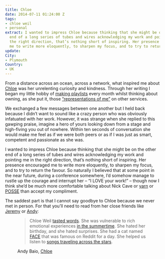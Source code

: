 ```yaml
---
title: Chloe
date: 2014-07-11 01:24:00 Z
tags:
- chloe weil
- personal
extract: I wanted to impress Chloe because thinking that she might be on the other
  end of a long series of tubes and wires acknowledging my work and pointing me in
  the right direction, that’s nothing short of inspiring. Her presence encouraged
  me to write more eloquently, to sharpen my focus, and to try to return the favour.
update: 
City:
- Plymouth
Country:
- UK
---
```


From a distance across an ocean, across a network, what inspired me about [Chloe](http://chloeweil.com) was her unrelenting curiosity and kindness. Through her writing I began my little hobby of [making playlists](http://chloeweil.com/blog/i-can-tell-you-how-i-got-from-deep-purple-to-howling-wolf-in-just-25-moves) every month whilst thinking about owning, as she put it, those [“representations of me”](http://chloeweil.com/blog/hipster) on other services.

We exchanged a few messages between one another but I held back because I didn’t want to sound like a crazy person who was obviously infatuated with her work. However, it was strange when she replied to this gawping praise, imagine a hero of yours looking down from a stage and high-fiving you out of nowhere. Within ten seconds of conversation she would make me feel as if we were both peers or as if I was just as smart, competent and passionate as she was.

I wanted to impress Chloe because thinking that she might be on the other end of a long series of tubes and wires acknowledging my work and pointing me in the right direction, that’s nothing short of inspiring. Her presence encouraged me to write more eloquently, to sharpen my focus, and to try to return the favour. So naturally I believed that at some point in the near future, during a conference somewhere, I’d somehow manage to rustle up the courage and interrupt her – “I LOVE your work!” – though now I think she’d be much more comfortable talking about Nick Cave or <a href="http://chloeweil.com/blog/category:yarn">yarn</a> or <a href="http://indiewebcamp.com/POSSE"><abbr title="Publish (on your) Own Site, Syndicate Elsewhere">POSSE</abbr></a> than accept my compliment.

The saddest part is that I cannot say goodbye to Chloe because we never met in person. For that you’ll need to read from her close friends like [Jeremy](http://adactio.com/journal/7030/) or [Andy](http://waxy.org/2014/07/chloe):

<figure>
<blockquote><p>Chloe Weil <a href="http://chloeweil.com/blog/i-taste-words">tasted words</a>. She was vulnerable to rich emotional experiences <a href="http://chloeweil.com/summer/">in the summertime</a>. She hated her birthday, and she hated surprises. She had a cat named <a href="http://chloeweil.com/blog/santa-claws">FACE</a> that was famous on Reddit for a day. She helped us listen to <a href="http://radio-free-earth.herokuapp.com/">songs traveling across the stars</a>.</p>
</blockquote>
<figcaption class="cite"><p>Andy Baio, <a href="http://waxy.org/2014/07/chloe">Chloe</a></p></figcaption></figure>
